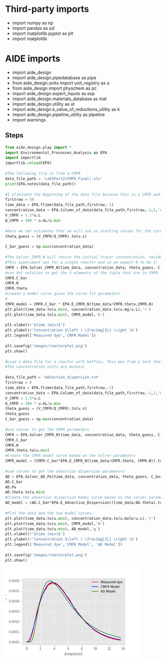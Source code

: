 # Third-party imports
- import numpy as np
- import pandas as pd
- import matplotlib.pyplot as plt
- import matplotlib

# AIDE imports
- import aide_design
- import aide_design.pipedatabase as pipe
- from aide_design.units import unit_registry as u
- from aide_design import physchem as pc
- import aide_design.expert_inputs as exp
- import aide_design.materials_database as mat
- import aide_design.utility as ut
- import aide_design.k_value_of_reductions_utility as k
- import aide_design.pipeline_utility as pipeline
- import warnings

## Steps

```python
from aide_design.play import *
import Environmental_Processes_Analysis as EPA
import importlib
importlib.reload(EPA)

#The following file is from a CMFR
data_file_path = 'Lab5Part2(CMFR_Final).xls'
print(EPA.notes(data_file_path))

#I eliminate the beginning of the data file because this is a CMFR and the first data was taken before the dye reached the sensor.
firstrow = 50
time_data = EPA.ftime(data_file_path,firstrow,-1)
concentration_data = EPA.Column_of_data(data_file_path,firstrow,-1,1,'mg/L')
V_CMFR = 1.5*u.L
Q_CMFR = 380 * u.mL/u.min

#here we set estimates that we will use as starting values for the curve fitting
theta_guess = (V_CMFR/Q_CMFR).to(u.s)

C_bar_guess = np.max(concentration_data)

#The Solver_CMFR_N will return the initial tracer concentration, residence time, and number of reactors in series.
#This experiment was for a single reactor and so we expect N to be 1!
CMFR = EPA.Solver_CMFR_N(time_data, concentration_data, theta_guess, C_bar_guess)
#use dot notation to get the 3 elements of the tuple that are in CMFR.
CMFR.C_bar
CMFR.N
CMFR.theta
#create a model curve given the curve fit parameters.
#
CMFR_model = CMFR.C_bar * EPA.E_CMFR_N(time_data/CMFR.theta,CMFR.N)
plt.plot(time_data.to(u.min), concentration_data.to(u.mg/u.L),'r')
plt.plot(time_data.to(u.min), CMFR_model,'b')

plt.xlabel(r'$time (min)$')
plt.ylabel(r'Concentration $\left ( \frac{mg}{L} \right )$')
plt.legend(['Measured dye','CMFR Model'])

plt.savefig('images/reactorplot.png')
plt.show()

#Load a data file for a reactor with baffles. This was from a test that used acid as the tracer.
#The concentration units are moles/L

data_file_path = 'Advection_dispersion.txt'
firstrow = 0
time_data = EPA.ftime(data_file_path,firstrow,-1)
concentration_data = EPA.Column_of_data(data_file_path,firstrow,-1,1,'mole/L')
V_CMFR = 1.5*u.L
Q_CMFR = 380 * u.mL/u.min
theta_guess = (V_CMFR/Q_CMFR).to(u.s)
theta_guess
C_bar_guess = np.max(concentration_data)

#use solver to get the CMFR parameters
CMFR = EPA.Solver_CMFR_N(time_data, concentration_data, theta_guess, C_bar_guess)
CMFR.C_bar
CMFR.N
CMFR.theta.to(u.min)
#Create the CMFR model curve based on the solver parameters
CMFR_model = (CMFR.C_bar*EPA.E_CMFR_N(time_data/CMFR.theta, CMFR.N)).to(u.mole/u.L)

#use solver to get the advection dispersion parameters
AD = EPA.Solver_AD_Pe(time_data, concentration_data, theta_guess, C_bar_guess)
AD.C_bar
AD.Pe
AD.theta.to(u.min)
#Create the advection dispersion model curve based on the solver parameters
AD_model = (AD.C_bar*EPA.E_Advective_Dispersion((time_data/AD.theta).to_base_units(), AD.Pe)).to(u.mole/u.L)

#Plot the data and the two model curves.
plt.plot(time_data.to(u.min), concentration_data.to(u.mole/u.L),'r')
plt.plot(time_data.to(u.min), CMFR_model,'b')
plt.plot(time_data.to(u.min), AD_model,'g')
plt.xlabel(r'$time (min)$')
plt.ylabel(r'Concentration $\left ( \frac{mg}{L} \right )$')
plt.legend(['Measured dye','CMFR Model', 'AD Model'])

plt.savefig('images/reactorplot.png')
plt.show()

```
![graph](images/reactorplot.png)
